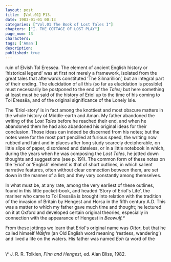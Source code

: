 ```yaml
---
layout: post
title: 【Vol.01】P13.
date: 1983-01-01 00:13
categories: ["Vol.01 The Book of Lost Tales I"]
chapters: ["I. THE COTTAGE OF LOST PLAY"]
page_num: 13
characters: 
tags: ['Aman']
description: 
published: true
---
```


<p style="text-indent: 0;">
ruin of Elvish Tol Eressëa. The element of ancient English history or ‘historical legend’ was at first not merely a framework, isolated from the great tales that afterwards constituted ‘The Silmarillion’, but an integral part of their ending. The elucidation of all this (so far as elucidation is possible) must necessarily be postponed to the end of the <I>Tales;</I> but here something at least must be said of the history of Eriol up to the time of his coming to Tol Eressëa, and of the original significance of the Lonely Isle.
</p>

The ‘Eriol-story’ is in fact among the knottiest and most obscure matters in the whole history of Middle-earth and Aman. My father abandoned the writing of the <I>Lost Tales</I> before he reached their end, and when he abandoned them he had also abandoned his original ideas for their conclusion. Those ideas can indeed be discerned from his notes; but the notes were for the most part pencilled at furious speed, the writing now rubbed and faint and in places after long study scarcely decipherable, on little slips of paper, disordered and dateless, or in a little notebook in which, during the years when he was composing the <I>Lost Tales</I>, he jotted down thoughts and suggestions (see p. 191). The common form of these notes on the ‘Eriol’ or ‘English’ element is that of short outlines, in which salient narrative features, often without clear connection between them, are set down in the manner of a list; and they vary constantly among themselves.

In what must be, at any rate, among the very earliest of these outlines, found in this little pocket-book, and headed ‘Story of Eriol's Life’, the mariner who came to Tol Eressëa is brought into relation with the tradition of the invasion of Britain by Hengest and Horsa in the fifth century A.D. This was a matter to which my father gave much time and thought; he lectured on it at Oxford and developed certain original theories, especially in connection with the appearance of Hengest in <I>Beowulf.\*</I>

From these jottings we learn that Eriol's original name was <I>Ottor</I>, but that he called himself <I>Wǽfre</I> (an Old English word meaning ‘restless, wandering’) and lived a life on the waters. His father was named <I>Eoh</I> (a word of the

<br>
\* J. R. R. Tolkien, <I>Finn and Hengest</I>, ed. Alan Bliss, 1982.


